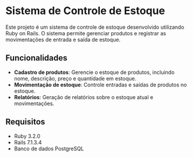 # Sistema de Controle de Estoque

Este projeto é um sistema de controle de estoque desenvolvido utilizando Ruby on Rails. O sistema permite gerenciar produtos e registrar as movimentações de entrada e saída de estoque.

## Funcionalidades

- **Cadastro de produtos**: Gerencie o estoque de produtos, incluindo nome, descrição, preço e quantidade em estoque.
- **Movimentação de estoque**: Controle entradas e saídas de produtos no estoque.
- **Relatórios**: Geração de relatórios sobre o estoque atual e movimentações.

## Requisitos

- Ruby 3.2.0
- Rails 7.1.3.4 
- Banco de dados PostgreSQL
